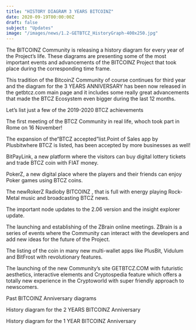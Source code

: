```yaml
---
title: "HISTORY DIAGRAM 3 YEARS BITCOINZ"
date: 2020-09-19T00:00:00Z
draft: false
subject: "Updates"
image: "/images/news/1.2-GETBTCZ_HistoryGraph-400x250.jpg"
---
```


The BITCOINZ Community is releasing a history diagram for every year of the Project’s life. These diagrams are presenting some of the most important events and advancements of the BITCOINZ Project that took place during the corresponding time frame.

This tradition of the BitcoinZ Community of course continues for third year and the diagram for the 3 YEARS ANNIVERSARY has been now released in the getbtcz.com main page and it includes some really great advancements that made the BTCZ Ecosystem even bigger during the last 12 months.

Let’s list just a few of the 2019-2020 BTCZ achievements

The first meeting of the BTCZ Community in real life, whoch took part in Rome on 16 November!

The expansion of the“BTCZ accepted”list.Point of Sales app by Plusbitwhere BTCZ is listed, has been accepted by more businesses as well!

BitPayLink, a new platform where the visitors can buy digital lottery tickets and trade BTCZ coin with FIAT money.

PokerZ, a new digital place where the players and their friends can enjoy Poker games using BTCZ coins.

The newRokerZ Radioby BITCOINZ , that is full with energy playing Rock-Metal music and broadcasting BTCZ news.

The important node updates to the 2.06 version and the insight explorer update.

The launching and establishing of the ZBrain online meetings. ZBrain is a series of events where the Community can interact with the developers and add new ideas for the future of the Project.

The listing of the coin in many new multi-wallet apps like PlusBit, Vidulum and BitFrost with revolutionary features.

The launching of the new Community’s site GETBTCZ.COM with futuristic aesthetics, interactive elements and Cryptospedia feature which offers a totally new experience in the Cryptoworld with super friendly approach to newscomers.

Past BITCOINZ Anniversary diagrams

History diagram for the 2 YEARS BITCOINZ Anniversary

History diagram for the 1 YEAR BITCOINZ Anniversary
